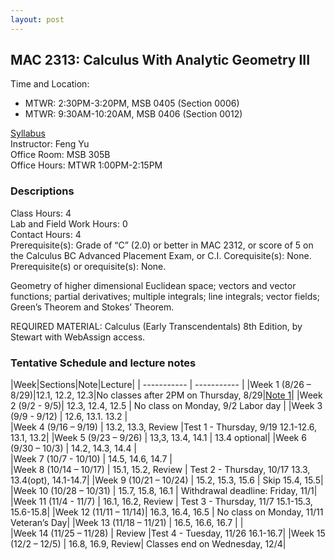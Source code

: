 ```yaml
---
layout: post
---
```


## MAC 2313: Calculus With Analytic Geometry III
Time and Location: 
- MTWR: 2:30PM-3:20PM, MSB 0405 (Section 0006)
- MTWR: 9:30AM-10:20AM, MSB 0406 (Section 0012)

[Syllabus](\assets\PDFs\MAC2313\syllabus_MAC2313.pdf)  
Instructor:  Feng Yu  
Office Room:  MSB 305B  
Office Hours:  MTWR 1:00PM-2:15PM   

### Descriptions
Class Hours: 4  
Lab and Field Work Hours: 0  
Contact Hours: 4  
Prerequisite(s): Grade of “C” (2.0) or better in MAC 2312, or score of 5 on the Calculus BC Advanced Placement Exam, or C.I. Corequisite(s): None. Prerequisite(s) or orequisite(s): None.

Geometry of higher dimensional Euclidean space; vectors and vector functions; partial derivatives; multiple integrals; line integrals; vector fields; Green’s Theorem and Stokes’ Theorem.

REQUIRED MATERIAL:  Calculus (Early Transcendentals) 8th Edition, by Stewart with WebAssign access.

### Tentative Schedule and lecture notes

|Week|Sections|Note|Lecture|
| ----------- | ----------- |
|Week 1 (8/26 – 8/29)|12.1, 12.2, 12.3|No classes after 2PM on Thursday, 8/29|[Note 1](\assets\PDFs\MAC2313\Note_1.pdf)|
|Week 2 (9/2 - 9/5)| 	12.3, 12.4, 12.5 | 	No class on Monday, 9/2 Labor day       |
|Week 3 (9/9 - 9/12) |	12.6, 13.1. 13.2 	|  
|Week 4 (9/16 – 9/19) |	13.2, 13.3, Review 	|Test 1 - Thursday, 9/19 12.1-12.6, 13.1, 13.2|
|Week 5 (9/23 – 9/26) |	13,3, 13.4, 14.1 |	13.4 optional|
|Week 6 (9/30 – 10/3) |	14.2, 14.3, 14.4 	 |  
|Week 7 (10/7 - 10/10) |	14.5, 14.6, 14.7 	 |  
|Week 8 (10/14 – 10/17) |	15.1, 15.2, Review |	Test 2 - Thursday, 10/17 13.3, 13.4(opt), 14.1-14.7|
|Week 9 (10/21 – 10/24) |	15.2, 15.3, 15.6 |	Skip 15.4, 15.5|
|Week 10 (10/28 – 10/31) |	15.7, 15.8, 16.1 |	Withdrawal deadline: Friday, 11/1|
|Week 11 (11/4 - 11/7) |	16.1, 16.2, Review |	Test 3 - Thursday, 11/7 15.1-15.3, 15.6-15.8|
|Week 12 (11/11 – 11/14)| 	16.3, 16.4, 16.5 |	No class on Monday, 11/11 Veteran’s Day|
|Week 13 (11/18 – 11/21) |	16.5, 16.6, 16.7 |  |	 
|Week 14 (11/25 – 11/28)  | 	Review 	|Test 4 - Tuesday, 11/26 16.1-16.7|
|Week 15 (12/2 – 12/5) |	16.8, 16.9, Review| 	Classes end on Wednesday, 12/4|

